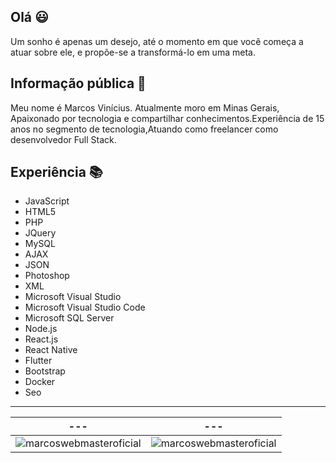 ## Olá 😃

Um sonho é apenas um desejo, até o momento em que você começa a atuar sobre ele, e propõe-se a transformá-lo em uma meta.

## Informação pública 📃

Meu nome é Marcos Vinícius. Atualmente moro em Minas Gerais, Apaixonado por tecnologia e compartilhar conhecimentos.Experiência de 15 anos no segmento de tecnologia,Atuando como freelancer como desenvolvedor Full Stack.


## Experiência 📚

* JavaScript
* HTML5
* PHP
* JQuery
* MySQL
* AJAX
* JSON
* Photoshop
* XML
* Microsoft Visual Studio
* Microsoft Visual Studio Code
* Microsoft SQL Server
* Node.js
* React.js
* React Native
* Flutter
* Bootstrap
* Docker
* Seo

------------

--- | ---
--- | --- | 
<img  src="https://github-readme-stats.vercel.app/api/top-langs/?username=marcoswebmasteroficial&layout=compact&hide=html" alt="marcoswebmasteroficial" /> | <img align="center" src="https://github-readme-stats.vercel.app/api?username=marcoswebmasteroficial&show_icons=true" alt="marcoswebmasteroficial" /> 
